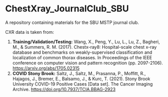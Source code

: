 # ChestXray_JournalClub_SBU

A repository containing materials for the SBU MSTP journal club. 




CXR data is taken from:


1. **Training/Validation/Testing:** Wang, X., Peng, Y., Lu, L., Lu, Z., Bagheri, M., & Summers, R. M. (2017). Chestx-ray8: Hospital-scale chest x-ray database and benchmarks on weakly-supervised classification and localization of common thorax diseases. In Proceedings of the IEEE conference on computer vision and pattern recognition (pp. 2097-2106).
https://arxiv.org/abs/1705.02315
2. **COVID Stony Brook:** Saltz, J., Saltz, M., Prasanna, P., Moffitt, R., Hajagos, J., Bremer, E., Balsamo, J., & Kurc, T. (2021). Stony Brook University COVID-19 Positive Cases [Data set]. The Cancer Imaging Archive. https://doi.org/10.7937/TCIA.BBAG-2923
